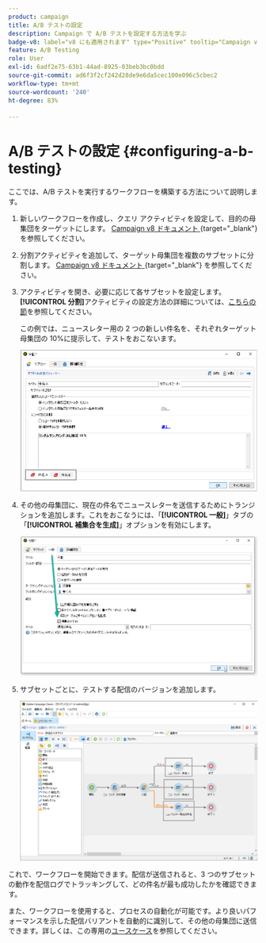 ```yaml
---
product: campaign
title: A/B テストの設定
description: Campaign で A/B テストを設定する方法を学ぶ
badge-v8: label="v8 にも適用されます" type="Positive" tooltip="Campaign v8 にも適用されます"
feature: A/B Testing
role: User
exl-id: 6adf2e75-63b1-44ad-8925-03beb3bc0bdd
source-git-commit: ad6f3f2cf242d28de9e6da5cec100e096c5cbec2
workflow-type: tm+mt
source-wordcount: '240'
ht-degree: 83%

---
```


# A/B テストの設定 {#configuring-a-b-testing}

ここでは、A/B テストを実行するワークフローを構築する方法について説明します。

1. 新しいワークフローを作成し、クエリ アクティビティを設定して、目的の母集団をターゲットにします。 [Campaign v8 ドキュメント &#x200B;](https://experienceleague.adobe.com/docs/campaign/automation/workflows/wf-activities/targeting-activities/query.html?lang=ja){target="_blank"} を参照してください。

1. 分割アクティビティを追加して、ターゲット母集団を複数のサブセットに分割します。 [Campaign v8 ドキュメント &#x200B;](https://experienceleague.adobe.com/docs/campaign/automation/workflows/wf-activities/targeting-activities/split.html?lang=ja){target="_blank"} を参照してください。

1. アクティビティを開き、必要に応じて各サブセットを設定します。**[!UICONTROL 分割]**&#x200B;アクティビティの設定方法の詳細については、[こちらの節](../../workflow/using/split.md)を参照してください。

   この例では、ニュースレター用の 2 つの新しい件名を、それぞれターゲット母集団の 10%に提示して、テストをおこないます。

   ![](assets/ab-testing-split.png)

1. その他の母集団に、現在の件名でニュースレターを送信するためにトランジションを追加します。これをおこなうには、「**[!UICONTROL 一般]**」タブの「**[!UICONTROL 補集合を生成]**」オプションを有効にします。

   ![](assets/ab-testing-complement.png)

1. サブセットごとに、テストする配信のバージョンを追加します。

   ![](assets/ab-testing-delivery.png)

これで、ワークフローを開始できます。配信が送信されると、3 つのサブセットの動作を配信ログでトラッキングして、どの件名が最も成功したかを確認できます。

また、ワークフローを使用すると、プロセスの自動化が可能です。より良いパフォーマンスを示した配信バリアントを自動的に識別して、その他の母集団に送信できます。詳しくは、この専用の[ユースケース](a-b-testing-use-case.md)を参照してください。
